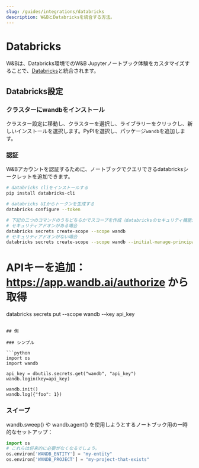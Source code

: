 ```yaml
---
slug: /guides/integrations/databricks
description: W&BとDatabricksを統合する方法。
---
```


# Databricks

W&Bは、Databricks環境でのW&B Jupyterノートブック体験をカスタマイズすることで、[Databricks](https://www.databricks.com/)と統合されます。

## Databricks設定

### クラスターにwandbをインストール

クラスター設定に移動し、クラスターを選択し、ライブラリーをクリックし、新しいインストールを選択します。PyPIを選択し、パッケージ`wandb`を追加します。

### 認証

W&Bアカウントを認証するために、ノートブックでクエリできるdatabricksシークレットを追加できます。

```bash
# databricks cliをインストールする
pip install databricks-cli

# databricks UIからトークンを生成する
databricks configure --token

# 下記の二つのコマンドのうちどちらかでスコープを作成（databricksのセキュリティ機能が有効かどうかによる）：
# セキュリティアドオンがある場合
databricks secrets create-scope --scope wandb
# セキュリティアドオンがない場合
databricks secrets create-scope --scope wandb --initial-manage-principal users
```

# APIキーを追加：https://app.wandb.ai/authorize から取得

databricks secrets put --scope wandb --key api_key

```

## 例

### シンプル

```python
import os
import wandb

api_key = dbutils.secrets.get("wandb", "api_key")
wandb.login(key=api_key)

wandb.init()
wandb.log({"foo": 1})
```

### スイープ

wandb.sweep() や wandb.agent() を使用しようとするノートブック用の一時的なセットアップ：

```python
import os
# これらは将来的に必要がなくなるでしょう。
os.environ['WANDB_ENTITY'] = "my-entity"
os.environ['WANDB_PROJECT'] = "my-project-that-exists"
```